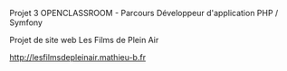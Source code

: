 Projet 3 OPENCLASSROOM - Parcours Développeur d'application PHP / Symfony

Projet de site web Les Films de Plein Air

http://lesfilmsdepleinair.mathieu-b.fr
